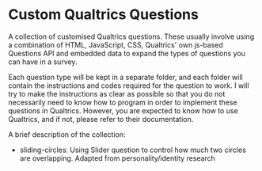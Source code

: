 # Custom Qualtrics Questions
A collection of customised Qualtrics questions. These usually involve using a combination of HTML, JavaScript, CSS, Qualtrics' own js-based Questions API and embedded data to expand the types of questions you can have in a survey.

Each question type will be kept in a separate folder, and each folder will contain the instructions and codes required for the question to work. I will try to make the instructions as clear as possible so that you do not necessarily need to know how to program in order to implement these questions in Qualtrics. However, you are expected to know how to use Qualtrics, and if not, please refer to their documentation.

A brief description of the collection:
- sliding-circles: Using Slider question to control how much two circles are overlapping. Adapted from personality/identity research
